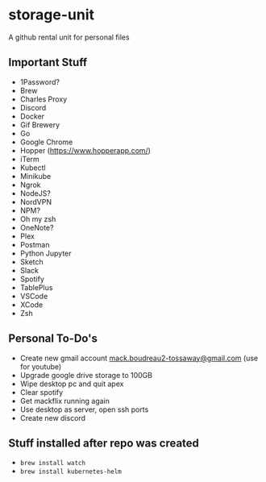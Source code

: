 # storage-unit
A github rental unit for personal files

## Important Stuff
- 1Password?
- Brew 
- Charles Proxy
- Discord
- Docker
- Gif Brewery 
- Go
- Google Chrome
- Hopper (https://www.hopperapp.com/)
- iTerm
- Kubectl
- Minikube
- Ngrok
- NodeJS?
- NordVPN
- NPM?
- Oh my zsh
- OneNote?
- Plex
- Postman
- Python Jupyter 
- Sketch
- Slack
- Spotify
- TablePlus
- VSCode
- XCode
- Zsh

## Personal To-Do's
- Create new gmail account mack.boudreau2-tossaway@gmail.com (use for youtube)
- Upgrade google drive storage to 100GB
- Wipe desktop pc and quit apex
- Clear spotify
- Get mackflix running again
- Use desktop as server, open ssh ports
- Create new discord

## Stuff installed after repo was created
- `brew install watch`
- `brew install kubernetes-helm`